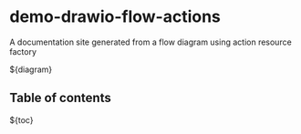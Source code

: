 # demo-drawio-flow-actions
A documentation site generated from a flow diagram using action resource factory

${diagram}

## Table of contents

${toc}
